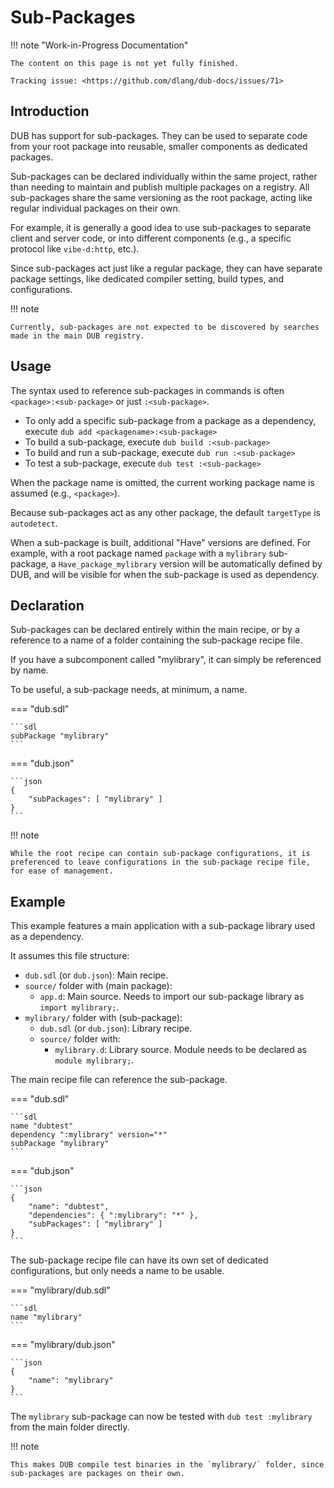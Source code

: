# Sub-Packages

!!! note "Work-in-Progress Documentation"

    The content on this page is not yet fully finished.

    Tracking issue: <https://github.com/dlang/dub-docs/issues/71>

## Introduction

DUB has support for sub-packages. They can be used to separate code from
your root package into reusable, smaller components as dedicated packages.

Sub-packages can be declared individually within the same project,
rather than needing to maintain and publish multiple packages on a registry.
All sub-packages share the same versioning as the root package, acting
like regular individual packages on their own.

For example, it is generally a good idea to use sub-packages to separate
client and server code, or into different components
(e.g., a specific protocol like `vibe-d:http`, etc.).

Since sub-packages act just like a regular package, they can have separate
package settings, like dedicated compiler setting, build types, and configurations.

!!! note

    Currently, sub-packages are not expected to be discovered by searches
    made in the main DUB registry.

## Usage

The syntax used to reference sub-packages in commands is often `<package>:<sub-package>` or just `:<sub-package>`.

- To only add a specific sub-package from a package as a dependency, execute `dub add <packagename>:<sub-package>`
- To build a sub-package, execute `dub build :<sub-package>`
- To build and run a sub-package, execute `dub run :<sub-package>`
- To test a sub-package, execute `dub test :<sub-package>`

When the package name is omitted, the current working package name is assumed (e.g., `<package>`).

Because sub-packages act as any other package, the default `targetType` is `autodetect`.

When a sub-package is built, additional "Have" versions are defined.
For example, with a root package named `package` with a `mylibrary` sub-package,
a `Have_package_mylibrary` version will be automatically defined by DUB,
and will be visible for when the sub-package is used as dependency.

## Declaration

Sub-packages can be declared entirely within the main recipe, or by a
reference to a name of a folder containing the sub-package recipe file.

If you have a subcomponent called "mylibrary", it can simply be referenced by name.

To be useful, a sub-package needs, at minimum, a name.

=== "dub.sdl"

    ```sdl
    subPackage "mylibrary"
    ```

=== "dub.json"

    ```json
    {
        "subPackages": [ "mylibrary" ]
    }
    ```

!!! note

    While the root recipe can contain sub-package configurations, it is
    preferenced to leave configurations in the sub-package recipe file,
    for ease of management.

## Example

This example features a main application with a sub-package library used as a dependency.

It assumes this file structure:

- `dub.sdl` (or `dub.json`): Main recipe.
- `source/` folder with (main package):
    - `app.d`: Main source. Needs to import our sub-package library as `import mylibrary;`.
- `mylibrary/` folder with (sub-package):
    - `dub.sdl` (or `dub.json`): Library recipe.
    - `source/` folder with:
        - `mylibrary.d`: Library source. Module needs to be declared as `module mylibrary;`.

The main recipe file can reference the sub-package.

=== "dub.sdl"

    ```sdl
    name "dubtest"
    dependency ":mylibrary" version="*"
    subPackage "mylibrary"
    ```

=== "dub.json"

    ```json
    {
        "name": "dubtest",
        "dependencies": { ":mylibrary": "*" },
        "subPackages": [ "mylibrary" ]
    }
    ```

The sub-package recipe file can have its own set of dedicated configurations,
but only needs a name to be usable.

=== "mylibrary/dub.sdl"

    ```sdl
    name "mylibrary"
    ```

=== "mylibrary/dub.json"

    ```json
    {
        "name": "mylibrary"
    }
    ```

The `mylibrary` sub-package can now be tested with `dub test :mylibrary` from the
main folder directly.

!!! note

    This makes DUB compile test binaries in the `mylibrary/` folder, since
    sub-packages are packages on their own.
